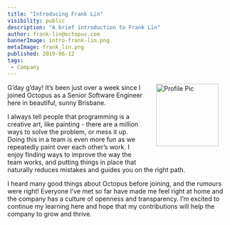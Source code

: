 ```yaml
---
title: "Introducing Frank Lin"
visibility: public
description: "A brief introduction to Frank Lin"
author: frank-lin@octopus.com
bannerImage: intro-frank-lin.png
metaImage: frank_lin.png
published: 2019-06-12
tags:
 - Company
---
```

<div style="float: right; margin: 30px; margin-top: 0">
<img alt="Profile Pic" src="https://i.octopus.com/site/team/avatar-frank_lin.png" height="140" width="140" />
</div>

G’day g’day! It’s been just over a week since I joined Octopus as a Senior Software Engineer here in beautiful, sunny Brisbane.

I always tell people that programming is a creative art, like painting - there are a million ways to solve the problem, or mess it up. Doing this in a team is even more fun as we repeatedly paint over each other’s work. I enjoy finding ways to improve the way the team works, and putting things in place that naturally reduces mistakes and guides you on the right path.

I heard many good things about Octopus before joining, and the rumours were right!  Everyone I’ve met so far have made me feel right at home and the company has a culture of  openness and transparency. I’m excited to continue my learning here and hope that my contributions will help the company to grow and thrive.
